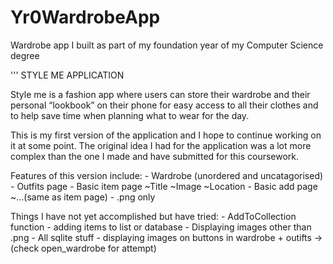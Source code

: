 # Yr0WardrobeApp
Wardrobe app I built as part of my foundation year of my Computer Science degree

'''
STYLE ME APPLICATION

Style me is a fashion app where users can store their wardrobe and
their personal “lookbook” on their phone for easy access to all their
clothes and to help save time when planning what to wear for the day. 

This is my first version of the application and I hope to continue
working on it at some point. The original idea I had for the
application was a lot more complex than the one I made and have
submitted for this coursework.

Features of this version include:
    - Wardrobe (unordered and uncatagorised)
    - Outfits page
    - Basic item page
      ~Title
      ~Image
      ~Location
    - Basic add page
      ~...(same as item page)
    - .png only

Things I have not yet accomplished but have tried:
    - AddToCollection function
    - adding items to list or database
    - Displaying images other than .png
    - All sqlite stuff
    - displaying images on buttons in wardrobe + outifts
    ->(check open_wardrobe for attempt)
	

